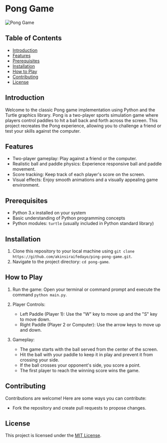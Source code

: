 # Pong Game

![Pong Game](pong_game_demo.gif)

## Table of Contents

- [Introduction](#introduction)
- [Features](#features)
- [Prerequisites](#prerequisites)
- [Installation](#installation)
- [How to Play](#how-to-play)
- [Contributing](#contributing)
- [License](#license)

## Introduction

Welcome to the classic Pong game implementation using Python and the Turtle graphics library. Pong is a two-player sports simulation game where players control paddles to hit a ball back and forth across the screen. This project recreates the Pong experience, allowing you to challenge a friend or test your skills against the computer.

## Features

- Two-player gameplay: Play against a friend or the computer.
- Realistic ball and paddle physics: Experience responsive ball and paddle movement.
- Score tracking: Keep track of each player's score on the screen.
- Visual effects: Enjoy smooth animations and a visually appealing game environment.

## Prerequisites

- Python 3.x installed on your system
- Basic understanding of Python programming concepts
- Python modules: `turtle` (usually included in Python standard library)

## Installation

1. Clone this repository to your local machine using `git clone https://github.com/akinsiraifedayo/ping-pong-game.git`.
2. Navigate to the project directory: `cd pong-game`.

## How to Play

1. Run the game: Open your terminal or command prompt and execute the command `python main.py`.
2. Player Controls:
   - Left Paddle (Player 1): Use the "W" key to move up and the "S" key to move down.
   - Right Paddle (Player 2 or Computer): Use the arrow keys to move up and down.

3. Gameplay:
   - The game starts with the ball served from the center of the screen.
   - Hit the ball with your paddle to keep it in play and prevent it from crossing your side.
   - If the ball crosses your opponent's side, you score a point.
   - The first player to reach the winning score wins the game.

## Contributing

Contributions are welcome! Here are some ways you can contribute:
- Fork the repository and create pull requests to propose changes.

## License

This project is licensed under the [MIT License](LICENSE).

